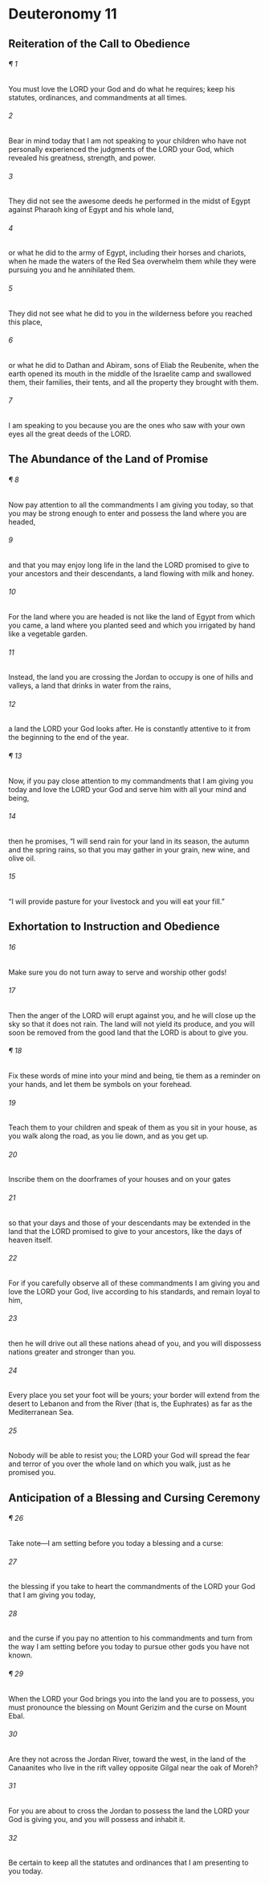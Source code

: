 # Deuteronomy 11
## Reiteration of the Call to Obedience
###### ¶ 1
You must love the LORD your God and do what he requires; keep his statutes, ordinances, and commandments at all times.
###### 2
Bear in mind today that I am not speaking to your children who have not personally experienced the judgments of the LORD your God, which revealed his greatness, strength, and power.
###### 3
They did not see the awesome deeds he performed in the midst of Egypt against Pharaoh king of Egypt and his whole land,
###### 4
or what he did to the army of Egypt, including their horses and chariots, when he made the waters of the Red Sea overwhelm them while they were pursuing you and he annihilated them.
###### 5
They did not see what he did to you in the wilderness before you reached this place,
###### 6
or what he did to Dathan and Abiram, sons of Eliab the Reubenite, when the earth opened its mouth in the middle of the Israelite camp and swallowed them, their families, their tents, and all the property they brought with them.
###### 7
I am speaking to you because you are the ones who saw with your own eyes all the great deeds of the LORD.
## The Abundance of the Land of Promise
###### ¶ 8
Now pay attention to all the commandments I am giving you today, so that you may be strong enough to enter and possess the land where you are headed,
###### 9
and that you may enjoy long life in the land the LORD promised to give to your ancestors and their descendants, a land flowing with milk and honey.
###### 10
For the land where you are headed is not like the land of Egypt from which you came, a land where you planted seed and which you irrigated by hand like a vegetable garden.
###### 11
Instead, the land you are crossing the Jordan to occupy is one of hills and valleys, a land that drinks in water from the rains,
###### 12
a land the LORD your God looks after. He is constantly attentive to it from the beginning to the end of the year.
###### ¶ 13
Now, if you pay close attention to my commandments that I am giving you today and love the LORD your God and serve him with all your mind and being,
###### 14
then he promises, “I will send rain for your land in its season, the autumn and the spring rains, so that you may gather in your grain, new wine, and olive oil.
###### 15
“I will provide pasture for your livestock and you will eat your fill.”
## Exhortation to Instruction and Obedience
###### 16
Make sure you do not turn away to serve and worship other gods!
###### 17
Then the anger of the LORD will erupt against you, and he will close up the sky so that it does not rain. The land will not yield its produce, and you will soon be removed from the good land that the LORD is about to give you.
###### ¶ 18
Fix these words of mine into your mind and being, tie them as a reminder on your hands, and let them be symbols on your forehead.
###### 19
Teach them to your children and speak of them as you sit in your house, as you walk along the road, as you lie down, and as you get up.
###### 20
Inscribe them on the doorframes of your houses and on your gates
###### 21
so that your days and those of your descendants may be extended in the land that the LORD promised to give to your ancestors, like the days of heaven itself.
###### 22
For if you carefully observe all of these commandments I am giving you and love the LORD your God, live according to his standards, and remain loyal to him,
###### 23
then he will drive out all these nations ahead of you, and you will dispossess nations greater and stronger than you.
###### 24
Every place you set your foot will be yours; your border will extend from the desert to Lebanon and from the River (that is, the Euphrates) as far as the Mediterranean Sea.
###### 25
Nobody will be able to resist you; the LORD your God will spread the fear and terror of you over the whole land on which you walk, just as he promised you.
## Anticipation of a Blessing and Cursing Ceremony
###### ¶ 26
Take note—I am setting before you today a blessing and a curse:
###### 27
the blessing if you take to heart the commandments of the LORD your God that I am giving you today,
###### 28
and the curse if you pay no attention to his commandments and turn from the way I am setting before you today to pursue other gods you have not known.
###### ¶ 29
When the LORD your God brings you into the land you are to possess, you must pronounce the blessing on Mount Gerizim and the curse on Mount Ebal.
###### 30
Are they not across the Jordan River, toward the west, in the land of the Canaanites who live in the rift valley opposite Gilgal near the oak of Moreh?
###### 31
For you are about to cross the Jordan to possess the land the LORD your God is giving you, and you will possess and inhabit it.
###### 32
Be certain to keep all the statutes and ordinances that I am presenting to you today.
